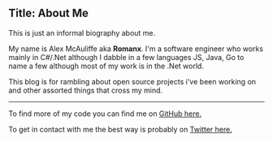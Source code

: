 Title: About Me
---
This is just an informal biography about me.

My name is Alex McAuliffe aka **Romanx**. 
I'm a software engineer who works mainly in C#/.Net although I dabble in a few languages JS, Java, Go to name a few although most of my work is in the .Net world.

This blog is for rambling about open source projects i've been working on and other assorted things that cross my mind.

---

To find more of my code you can find me on [GitHub here.](https://github.com/Romanx/)

To get in contact with me the best way is probably on [Twitter here.](https://twitter.com/itemlevel1)